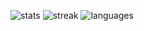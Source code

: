 ![stats](https://github-readme-stats.vercel.app/api?username=federicoparroni)
![streak](https://github-readme-streak-stats.herokuapp.com/?user=federicoparroni)
![languages](https://github-readme-stats.vercel.app/api/top-langs/?username=federicoparroni)
